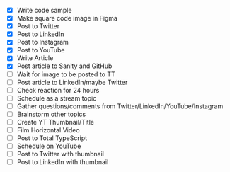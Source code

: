 - [x] Write code sample
- [x] Make square code image in Figma
- [x] Post to Twitter
- [x] Post to LinkedIn
- [x] Post to Instagram
- [x] Post to YouTube
- [x] Write Article
- [x] Post article to Sanity and GitHub
- [ ] Wait for image to be posted to TT
- [ ] Post article to LinkedIn/maybe Twitter
- [ ] Check reaction for 24 hours
- [ ] Schedule as a stream topic
- [ ] Gather questions/comments from Twitter/LinkedIn/YouTube/Instagram
- [ ] Brainstorm other topics
- [ ] Create YT Thumbnail/Title
- [ ] Film Horizontal Video
- [ ] Post to Total TypeScript
- [ ] Schedule on YouTube
- [ ] Post to Twitter with thumbnail
- [ ] Post to LinkedIn with thumbnail
